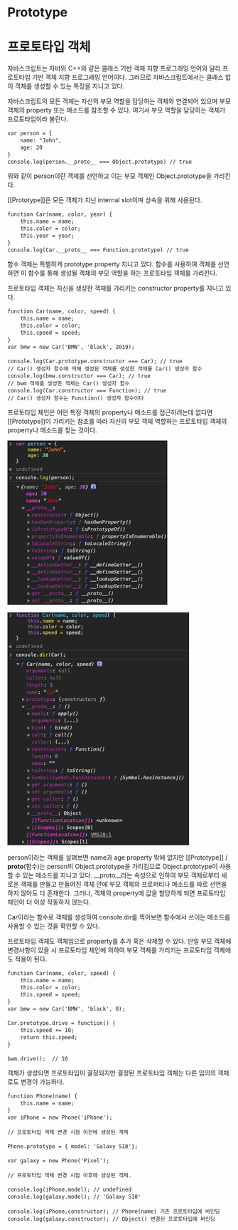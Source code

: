 # Prototype

# 프로토타입 객체

자바스크립트는 자바와 C++와 같은 클래스 기반 객체 지향 프로그래밍 언어와 달리 프로토타입 기반 객체 지향 프로그래밍 언어이다. 그러므로 자바스크립트에서는 클래스 없이 객체를 생성할 수 있는 특징을 지니고 있다.

자바스크립트의 모든 객체는 자신의 부모 역할을 담당하는 객체와 연결되어 있으며 부모 객체의 property 또는 메소드를 참조할 수 있다. 여기서 부모 역할을 담당하는 객체가 프로토타입이라 불린다.

    var person = {
    	name: "John",
    	age: 20
    }
    console.log(person.__proto__ === Object.prototype) // true

위와 같이 person이란 객체를 선언하고 이는 부모 객체인 Object.prototype을 가리킨다.

[[Prototype]]은 모든 객체가 지닌 internal slot이며 상속을 위해 사용된다.

    function Car(name, color, year) {
    	this.name = name;
    	this.color = color;
    	this.year = year;
    }
    console.log(Car.__proto__ === Function.prototype) // true

함수 객체는 특별하게 prototype property 지니고 있다. 함수를 사용하여 객체를  선언하면 이 함수를 통해 생성될 객체의 부모 역할을 하는 프로토타입 객체를 가리킨다.

프로토타입 객체는 자신을 생성한 객체를 가리키는 constructor property를 지니고 있다.

    function Car(name, color, speed) {
    	this.name = name;
    	this.color = color;
    	this.speed = speed;
    }
    var bmw = new Car('BMW', 'black', 2019);
    
    console.log(Car.prototype.constructor === Car); // true
    // Car() 생성자 함수에 의해 생성된 객체를 생성한 객체를 Car() 생성자 함수
    console.log(bmw.constructor === Car); // true
    // bwm 객체를 생성한 객체는 Car() 생성자 함수
    console.log(Car.constructor === Function); // true
    // Car() 생성자 함수는 Function() 생성자 함수이다

프로토타입 체인은 어떤 특정 객체의 property나 메소드를 접근하려는데 없다면 [[Prototype]]이 가리키는 참조를 따라 자신의 부모 객체 역할하는 프로토타입 객체의 property나 메소드를 찾는 것이다.

![](_2019-07-29__9-505e3c63-9a0d-436b-9ef2-1b97138427c1.27.05.png)

![](_2019-08-04__6-d8d64b2d-43b2-4832-9728-a0e96c2302f6.27.03.png)

person이라는 객체를 살펴보면 name과 age property 밖에 없지만 [[Prototype]] / __proto__(함수)는 person의 Object.prototype을 가리킴으로 Object.prototype이 사용할 수 있는 메소드를 지니고 있다. __proto__라는 속성으로 인하여 부모 객체로부터 새로운 객체를 만들고 만들어진 객체 안에 부모 객체의 프로퍼티나 메소드를 따로 선언을 하지 않아도 다 존재한다. 그러나, 객체의 property에 값을 할당하게 되면 프로토타입 체인이 더 이상 작동하지 않는다.

Car이라는 함수로 객체를 생성하여 console.dir를 찍어보면 함수에서 쓰이는 메소드를 사용할 수 있는 것을 확인할 수 있다.

프로토타입 객체도 객체임으로 property를 추가 혹은 삭제할 수 있다. 만일 부모 객체에 변경사항이 있을 시 프로토타입 체인에 의하여 부모 객체를 가리키는 프로토타입 객체에도 적용이 된다.

    function Car(name, color, speed) {
    	this.name = name;
    	this.color = color;
    	this.speed = speed;
    }
    var bmw = new Car('BMW', 'black', 0);
    
    Car.prototype.drive = function() {
    	this.speed += 10;
    	return this.speed;
    }
    
    bwm.drive();  // 10

객체가 생성되면 프로토타입이 결정되지만 결정된 프로토타입 객체는 다른 임의의 객체로도 변경이 가능하다.

    function Phone(name) {
    	this.name = name;
    }
    var iPhone = new Phone('iPhone');
    
    // 프로토타입 객체 변경 시점 이전에 생성된 객체
    
    Phone.prototype = { model: 'Galaxy S10'};
    
    var galaxy = new Phone('Pixel');
    
    // 프로토타입 객체 변경 시점 이후에 생성된 객체.
    
    console.log(iPhone.model); // undefined
    console.log(galaxy.model); // 'Galaxy S10'
    
    console.log(iPhone.constructor); // Phone(name) 기존 프로토타입에 바인딩
    console.log(galaxy.constructor); // Object() 변경된 프로토타입에 바인딩